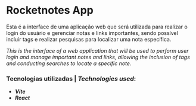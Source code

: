 # Rocketnotes App

Esta é a interface de uma aplicação web que será utilizada para realizar o login do usuário e gerenciar notas e links importantes, sendo possível incluir tags e realizar pesquisas para localizar uma nota específica.

*This is the interface of a web application that will be used to perform user login and manage important notes and links, allowing the inclusion of tags and conducting searches to locate a specific note.*

### Tecnologias utilizadas | *Technologies used*:

- __*Vite*__
- __*React*__
